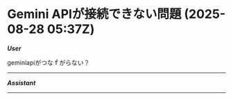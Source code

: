 <!-- Generated by SpecStory -->

# Gemini APIが接続できない問題 (2025-08-28 05:37Z)

_**User**_

geminiapiがつなｆがらない？

---

_**Assistant**_



---


